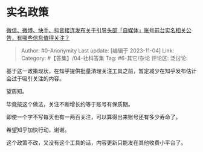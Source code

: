 # 实名政策
[微信、微博、快手、抖音接连发布关于引导头部「自媒体」账号前台实名相关公告，有哪些信息值得关注？](https://www.zhihu.com/question/628542532/answer/3276480063)

> Author: #0-Anonymity
> Last update: [编辑于 2023-11-04]
> Link:
> Category: #【答集】/04-社科答集
> Tag: #6-其它/杂论
> 评论区:
> 泛讨论:

基于这一政策现状，在知乎提供批量清理关注工具之前，暂定减少在知乎发布估计会过于吸引关注的内容。

望周知。

毕竟按这个做法，关注不断增长约等于账号有保质期。

即使一个字不写每天也有一两百关注，可以算得出来账号还有多少寿命了。

希望知乎加快行动，谢谢。

这个政策不改，又没有这个工具的话，内容更新只能发在其他收费小平台了。
